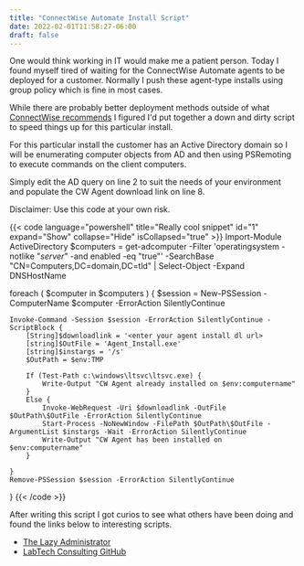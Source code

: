 ```yaml
---
title: "ConnectWise Automate Install Script"
date: 2022-02-01T11:58:27-06:00
draft: false
---
```

One would think working in IT would make me a patient person. Today I found myself tired of waiting for the ConnectWise Automate agents to be deployed for a customer. Normally I push these agent-type installs using group policy which is fine in most cases. 

While there are probably better deployment methods outside of what [ConnectWise recommends](https://docs.connectwise.com/ConnectWise_Automate_Documentation/040/050) I figured I'd put together a down and dirty script to speed things up for this particular install. 

For this particular install the customer has an Active Directory domain so I will be enumerating computer objects from AD and then using PSRemoting to execute commands on the client computers. 

Simply edit the AD query on line 2 to suit the needs of your environment and populate the CW Agent download link on line 8. 

Disclaimer: Use this code at your own risk. 

{{< code language="powershell" title="Really cool snippet" id="1" expand="Show" collapse="Hide" isCollapsed="true" >}}
Import-Module ActiveDirectory
$computers = get-adcomputer -Filter 'operatingsystem -notlike "*server*" -and enabled -eq "true"' -SearchBase "CN=Computers,DC=domain,DC=tld" | Select-Object -Expand DNSHostName

foreach ( $computer in $computers ) {
    $session = New-PSSession -ComputerName $computer -ErrorAction SilentlyContinue
	
    Invoke-Command -Session $session -ErrorAction SilentlyContinue -ScriptBlock {
        [String]$downloadlink = '<enter your agent install dl url>
        [string]$OutFile = 'Agent_Install.exe'
        [string]$instargs = '/s'
        $OutPath = $env:TMP
        
        If (Test-Path c:\windows\ltsvc\ltsvc.exe) {
            Write-Output "CW Agent already installed on $env:computername"	
        }
        Else {
            Invoke-WebRequest -Uri $downloadlink -OutFile $OutPath\$OutFile -ErrorAction SilentlyContinue
            Start-Process -NoNewWindow -FilePath $OutPath\$OutFile -ArgumentList $instargs -Wait -ErrorAction SilentlyContinue
            Write-Output "CW Agent has been installed on $env:computername"
        }
		
    }
    Remove-PSSession $session -ErrorAction SilentlyContinue
}
{{< /code >}}

After writing this script I got curios to see what others have been doing and found the links below to interesting scripts.

 - [The Lazy Administrator](https://www.thelazyadministrator.com/2019/04/30/deploy-connectwise-automate-formerly-labtech-agent-remotely-and-quietly-with-powershell/)
 - [LabTech Consulting GitHub](https://github.com/LabtechConsulting/LabTech-Powershell-Module/blob/master/LabTech/Install-LTService.md)


